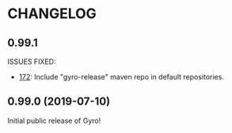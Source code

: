 CHANGELOG
=========

## 0.99.1

ISSUES FIXED:

* [172](https://github.com/perfectsense/gyro/issues/172): Include "gyro-release" maven repo in default repositories.


## 0.99.0 (2019-07-10)

Initial public release of Gyro!